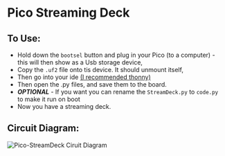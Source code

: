 # Pico Streaming Deck

## To Use:
- Hold down the `bootsel` button and plug in your Pico (to a computer) - this will then show as a Usb storage device, 
- Copy the `.uf2` file onto tis device. It should unmount itself,
- Then go into your ide [(I recommended thonny)](https://www.raspberrypi.org/documentation/pico/getting-started/)
- Then open the .py files, and save them to the board.
- ***OPTIONAL*** - If you want you can rename the `StreamDeck.py` to `code.py` to make it run on boot
- Now you have a streaming deck.


## Circuit Diagram:
![Pico-StreamDeck Ciruit Diagram](Pico-StreamDeck(Labelled).png)
